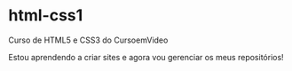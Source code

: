 # html-css1
 Curso de HTML5 e CSS3 do CursoemVideo

Estou aprendendo a criar sites e agora vou gerenciar os meus repositórios!
